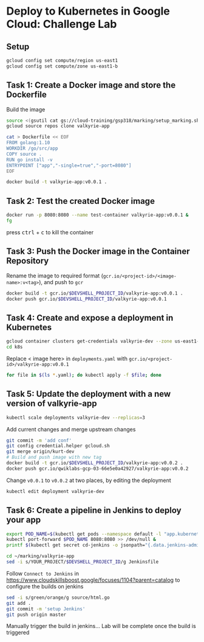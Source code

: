 # Deploy to Kubernetes in Google Cloud: Challenge Lab

## Setup

```bash
gcloud config set compute/region us-east1
gcloud config set compute/zone us-east1-b
```

## Task 1: Create a Docker image and store the Dockerfile

Build the image

```bash
source <(gsutil cat gs://cloud-training/gsp318/marking/setup_marking.sh)
gcloud source repos clone valkyrie-app

cat > Dockerfile << EOF
FROM golang:1.10
WORKDIR /go/src/app
COPY source .
RUN go install -v
ENTRYPOINT ["app","-single=true","-port=8080"]
EOF

docker build -t valkyrie-app:v0.0.1 .
```

## Task 2: Test the created Docker image

```bash
docker run -p 8080:8080 --name test-container valkyrie-app:v0.0.1 &
fg
```

press <kbd>ctrl</kbd> + <kbd>c</kbd> to kill the container

## Task 3: Push the Docker image in the Container Repository

Rename the image to required format (`gcr.io/<project-id>/<image-name>:v<tag>`), and push to `gcr`

```bash
docker build -t gcr.io/$DEVSHELL_PROJECT_ID/valkyrie-app:v0.0.1 .
docker push gcr.io/$DEVSHELL_PROJECT_ID/valkyrie-app:v0.0.1
```

## Task 4: Create and expose a deployment in Kubernetes

```bash
gcloud container clusters get-credentials valkyrie-dev --zone us-east1-d
cd k8s
```

Replace < image here> in `deployments.yaml` with `gcr.io/<project-id>/valkyrie-app:v0.0.1`

```bash
for file in $(ls *.yaml); do kubectl apply -f $file; done
```

## Task 5: Update the deployment with a new version of valkyrie-app

```bash
kubectl scale deployments valkyrie-dev --replicas=3
```

Add current changes and merge upstream changes

```bash
git commit -m 'add conf'
git config credential.helper gcloud.sh
git merge origin/kurt-dev
# Build and push image with new tag
docker build -t gcr.io/$DEVSHELL_PROJECT_ID/valkyrie-app:v0.0.2 .
docker push gcr.io/qwiklabs-gcp-03-66e5e0a42927/valkyrie-app:v0.0.2
```

Change `v0.0.1` to `v0.0.2` at two places, by editing the deployment

```bash
kubectl edit deployment valkyrie-dev
```

## Task 6: Create a pipeline in Jenkins to deploy your app

```bash
export POD_NAME=$(kubectl get pods --namespace default -l "app.kubernetes.io/component=jenkins-master" -l "app.kubernetes.io/instance=cd" -o jsonpath="{.items[0].metadata.name}")
kubectl port-forward $POD_NAME 8080:8080 >> /dev/null &
printf $(kubectl get secret cd-jenkins -o jsonpath="{.data.jenkins-admin-password}" | base64 --decode);echo
```

```bash
cd ~/marking/valkyrie-app
sed -i s/YOUR_PROJECT/$DEVSHELL_PROJECT_ID/g Jenkinsfile
```

Follow `Connect to Jenkins` in <https://www.cloudskillsboost.google/focuses/1104?parent=catalog> to configure the builds on jenkins

```bash
sed -i s/green/orange/g source/html.go
git add .
git commit -m 'setup Jenkins'
git push origin master
```

Manually trigger the build in jenkins...
Lab will be complete once the build is triggered
